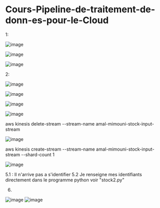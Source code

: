 # Cours-Pipeline-de-traitement-de-donn-es-pour-le-Cloud

1:

![image](https://user-images.githubusercontent.com/105076907/205955269-f2cd047f-c944-4b21-b6f0-6b9701c58505.png)


![image](https://user-images.githubusercontent.com/105076907/205955626-732a9afd-7e86-44dc-a820-22245f494cfb.png)


![image](https://user-images.githubusercontent.com/105076907/205955916-28246546-20be-4552-a1dc-5842168c237b.png)

2:

![image](https://user-images.githubusercontent.com/105076907/205957635-7ee8d558-d56f-4ec1-a41e-f03e04e87afc.png)


![image](https://user-images.githubusercontent.com/105076907/205957731-c6d07d54-19d2-47fb-a39a-4f9f34cd6ea8.png)


![image](https://user-images.githubusercontent.com/105076907/205958728-445dbbb3-0f66-47e0-8da9-328bdc48a08e.png)


![image](https://user-images.githubusercontent.com/105076907/205959804-671625c1-378a-437c-991d-18116314f063.png)


aws kinesis delete-stream --stream-name amal-mimouni-stock-input-stream

![image](https://user-images.githubusercontent.com/105076907/205960041-9d0c9419-cfdd-46c2-ad76-d4930e168aae.png)

aws kinesis create-stream --stream-name amal-mimouni-stock-input-stream --shard-count 1

![image](https://user-images.githubusercontent.com/105076907/205960314-f4e96612-3d7d-4eb9-b6ec-79e7faa977c3.png)

5.1 : Il n'arrive pas a s'identifier
5.2 Je renseigne mes identifiants directement dans le programme python voir "stock2.py"

6.

![image](https://user-images.githubusercontent.com/105076907/205966590-c44db32c-cfc8-49f9-8524-c480ea4119cd.png)
![image](https://user-images.githubusercontent.com/105076907/205967276-5ed6bf48-872d-4a4f-be9c-4992c22b2a62.png)






